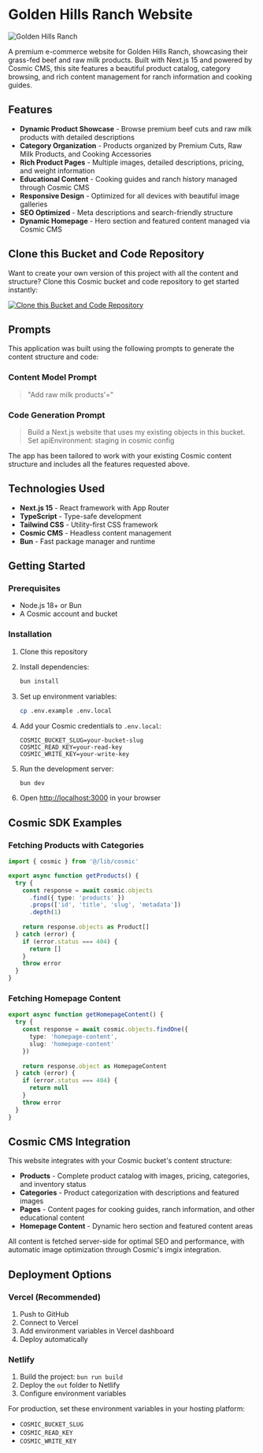 # Golden Hills Ranch Website

![Golden Hills Ranch](https://imgix.cosmicjs.com/e656ec70-a044-11ed-81f2-f50e185dd248-U6t80TWJ1DM.jpg?w=1200&h=300&fit=crop&auto=format,compress)

A premium e-commerce website for Golden Hills Ranch, showcasing their grass-fed beef and raw milk products. Built with Next.js 15 and powered by Cosmic CMS, this site features a beautiful product catalog, category browsing, and rich content management for ranch information and cooking guides.

## Features

- **Dynamic Product Showcase** - Browse premium beef cuts and raw milk products with detailed descriptions
- **Category Organization** - Products organized by Premium Cuts, Raw Milk Products, and Cooking Accessories
- **Rich Product Pages** - Multiple images, detailed descriptions, pricing, and weight information
- **Educational Content** - Cooking guides and ranch history managed through Cosmic CMS
- **Responsive Design** - Optimized for all devices with beautiful image galleries
- **SEO Optimized** - Meta descriptions and search-friendly structure
- **Dynamic Homepage** - Hero section and featured content managed via Cosmic CMS

## Clone this Bucket and Code Repository

Want to create your own version of this project with all the content and structure? Clone this Cosmic bucket and code repository to get started instantly:

[![Clone this Bucket and Code Repository](https://img.shields.io/badge/Clone%20this%20Bucket-29abe2?style=for-the-badge&logo=cosmic&logoColor=white)](http://localhost:3040/projects/new?clone_bucket=6883b5d745a59f0b52cf8873&clone_repository=6883f2e4e53a6ae87114d328)

## Prompts

This application was built using the following prompts to generate the content structure and code:

### Content Model Prompt

> "Add raw milk products'="

### Code Generation Prompt

> Build a Next.js website that uses my existing objects in this bucket. Set apiEnvironment: staging in cosmic config

The app has been tailored to work with your existing Cosmic content structure and includes all the features requested above.

## Technologies Used

- **Next.js 15** - React framework with App Router
- **TypeScript** - Type-safe development
- **Tailwind CSS** - Utility-first CSS framework
- **Cosmic CMS** - Headless content management
- **Bun** - Fast package manager and runtime

## Getting Started

### Prerequisites

- Node.js 18+ or Bun
- A Cosmic account and bucket

### Installation

1. Clone this repository
2. Install dependencies:
   ```bash
   bun install
   ```

3. Set up environment variables:
   ```bash
   cp .env.example .env.local
   ```

4. Add your Cosmic credentials to `.env.local`:
   ```
   COSMIC_BUCKET_SLUG=your-bucket-slug
   COSMIC_READ_KEY=your-read-key
   COSMIC_WRITE_KEY=your-write-key
   ```

5. Run the development server:
   ```bash
   bun dev
   ```

6. Open [http://localhost:3000](http://localhost:3000) in your browser

## Cosmic SDK Examples

### Fetching Products with Categories
```typescript
import { cosmic } from '@/lib/cosmic'

export async function getProducts() {
  try {
    const response = await cosmic.objects
      .find({ type: 'products' })
      .props(['id', 'title', 'slug', 'metadata'])
      .depth(1)
    
    return response.objects as Product[]
  } catch (error) {
    if (error.status === 404) {
      return []
    }
    throw error
  }
}
```

### Fetching Homepage Content
```typescript
export async function getHomepageContent() {
  try {
    const response = await cosmic.objects.findOne({
      type: 'homepage-content',
      slug: 'homepage-content'
    })
    
    return response.object as HomepageContent
  } catch (error) {
    if (error.status === 404) {
      return null
    }
    throw error
  }
}
```

## Cosmic CMS Integration

This website integrates with your Cosmic bucket's content structure:

- **Products** - Complete product catalog with images, pricing, categories, and inventory status
- **Categories** - Product categorization with descriptions and featured images
- **Pages** - Content pages for cooking guides, ranch information, and other educational content
- **Homepage Content** - Dynamic hero section and featured content areas

All content is fetched server-side for optimal SEO and performance, with automatic image optimization through Cosmic's imgix integration.

## Deployment Options

### Vercel (Recommended)
1. Push to GitHub
2. Connect to Vercel
3. Add environment variables in Vercel dashboard
4. Deploy automatically

### Netlify
1. Build the project: `bun run build`
2. Deploy the `out` folder to Netlify
3. Configure environment variables

For production, set these environment variables in your hosting platform:
- `COSMIC_BUCKET_SLUG`
- `COSMIC_READ_KEY` 
- `COSMIC_WRITE_KEY`

<!-- README_END -->